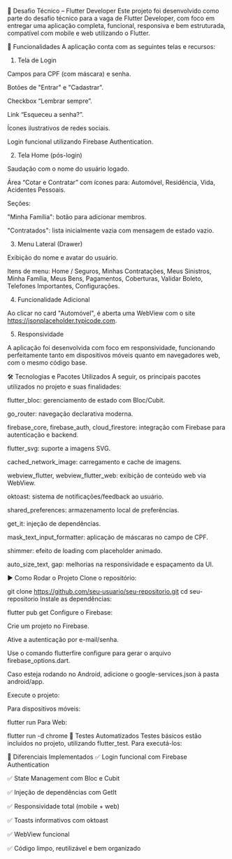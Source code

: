 🚀 Desafio Técnico – Flutter Developer
Este projeto foi desenvolvido como parte do desafio técnico para a vaga de Flutter Developer, com foco em entregar uma aplicação completa, funcional, responsiva e bem estruturada, compatível com mobile e web utilizando o Flutter.

🔧 Funcionalidades
A aplicação conta com as seguintes telas e recursos:

1. Tela de Login

Campos para CPF (com máscara) e senha.

Botões de "Entrar" e "Cadastrar".

Checkbox “Lembrar sempre”.

Link “Esqueceu a senha?”.

Ícones ilustrativos de redes sociais.

Login funcional utilizando Firebase Authentication.

2. Tela Home (pós-login)

Saudação com o nome do usuário logado.

Área “Cotar e Contratar” com ícones para: Automóvel, Residência, Vida, Acidentes Pessoais.

Seções:

"Minha Família": botão para adicionar membros.

"Contratados": lista inicialmente vazia com mensagem de estado vazio.

3. Menu Lateral (Drawer)

Exibição do nome e avatar do usuário.

Itens de menu: Home / Seguros, Minhas Contratações, Meus Sinistros, Minha Família, Meus Bens, Pagamentos, Coberturas, Validar Boleto, Telefones Importantes, Configurações.

4. Funcionalidade Adicional

Ao clicar no card "Automóvel", é aberta uma WebView com o site https://jsonplaceholder.typicode.com.

5. Responsividade

A aplicação foi desenvolvida com foco em responsividade, funcionando perfeitamente tanto em dispositivos móveis quanto em navegadores web, com o mesmo código base.

🛠️ Tecnologias e Pacotes Utilizados
A seguir, os principais pacotes utilizados no projeto e suas finalidades:

flutter_bloc: gerenciamento de estado com Bloc/Cubit.

go_router: navegação declarativa moderna.

firebase_core, firebase_auth, cloud_firestore: integração com Firebase para autenticação e backend.

flutter_svg: suporte a imagens SVG.

cached_network_image: carregamento e cache de imagens.

webview_flutter, webview_flutter_web: exibição de conteúdo web via WebView.

oktoast: sistema de notificações/feedback ao usuário.

shared_preferences: armazenamento local de preferências.

get_it: injeção de dependências.

mask_text_input_formatter: aplicação de máscaras no campo de CPF.

shimmer: efeito de loading com placeholder animado.

auto_size_text, gap: melhorias na responsividade e espaçamento da UI.

▶️ Como Rodar o Projeto
Clone o repositório:

git clone https://github.com/seu-usuario/seu-repositorio.git
cd seu-repositorio
Instale as dependências:

flutter pub get
Configure o Firebase:

Crie um projeto no Firebase.

Ative a autenticação por e-mail/senha.

Use o comando flutterfire configure para gerar o arquivo firebase_options.dart.

Caso esteja rodando no Android, adicione o google-services.json à pasta android/app.

Execute o projeto:

Para dispositivos móveis:

flutter run
Para Web:

flutter run -d chrome
🧪 Testes Automatizados
Testes básicos estão incluídos no projeto, utilizando flutter_test. Para executá-los:



🎯 Diferenciais Implementados
✅ Login funcional com Firebase Authentication

✅ State Management com Bloc e Cubit

✅ Injeção de dependências com GetIt

✅ Responsividade total (mobile + web)

✅ Toasts informativos com oktoast

✅ WebView funcional

✅ Código limpo, reutilizável e bem organizado
